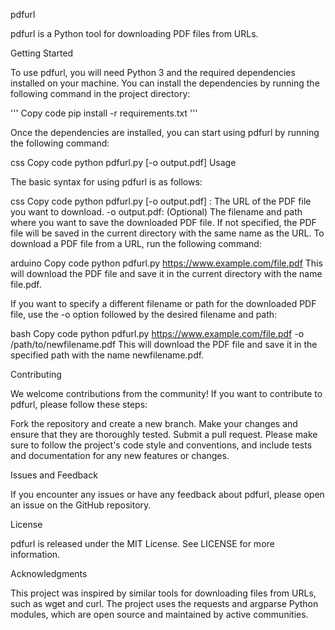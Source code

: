 pdfurl

pdfurl is a Python tool for downloading PDF files from URLs.

Getting Started

To use pdfurl, you will need Python 3 and the required dependencies installed on your machine. You can install the dependencies by running the following command in the project directory:

'''
Copy code
pip install -r requirements.txt
'''

Once the dependencies are installed, you can start using pdfurl by running the following command:

css
Copy code
python pdfurl.py <URL> [-o output.pdf]
Usage

The basic syntax for using pdfurl is as follows:

css
Copy code
python pdfurl.py <URL> [-o output.pdf]
<URL>: The URL of the PDF file you want to download.
-o output.pdf: (Optional) The filename and path where you want to save the downloaded PDF file. If not specified, the PDF file will be saved in the current directory with the same name as the URL.
To download a PDF file from a URL, run the following command:

arduino
Copy code
python pdfurl.py https://www.example.com/file.pdf
This will download the PDF file and save it in the current directory with the name file.pdf.

If you want to specify a different filename or path for the downloaded PDF file, use the -o option followed by the desired filename and path:

bash
Copy code
python pdfurl.py https://www.example.com/file.pdf -o /path/to/newfilename.pdf
This will download the PDF file and save it in the specified path with the name newfilename.pdf.

Contributing

We welcome contributions from the community! If you want to contribute to pdfurl, please follow these steps:

Fork the repository and create a new branch.
Make your changes and ensure that they are thoroughly tested.
Submit a pull request.
Please make sure to follow the project's code style and conventions, and include tests and documentation for any new features or changes.

Issues and Feedback

If you encounter any issues or have any feedback about pdfurl, please open an issue on the GitHub repository.

License

pdfurl is released under the MIT License. See LICENSE for more information.

Acknowledgments

This project was inspired by similar tools for downloading files from URLs, such as wget and curl.
The project uses the requests and argparse Python modules, which are open source and maintained by active communities.